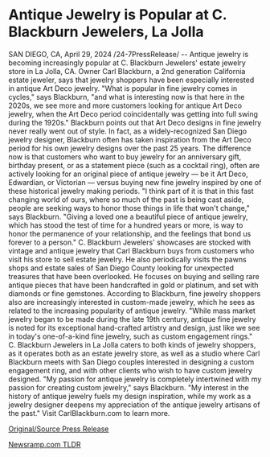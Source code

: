 # Antique Jewelry is Popular at C. Blackburn Jewelers, La Jolla

SAN DIEGO, CA, April 29, 2024 /24-7PressRelease/ -- Antique jewelry is becoming increasingly popular at C. Blackburn Jewelers' estate jewelry store in La Jolla, CA. Owner Carl Blackburn, a 2nd generation California estate jeweler, says that jewelry shoppers have been especially interested in antique Art Deco jewelry.  "What is popular in fine jewelry comes in cycles," says Blackburn, "and what is interesting now is that here in the 2020s, we see more and more customers looking for antique Art Deco jewelry, when the Art Deco period coincidentally was getting into full swing during the 1920s."  Blackburn points out that Art Deco designs in fine jewelry never really went out of style. In fact, as a widely-recognized San Diego jewelry designer, Blackburn often has taken inspiration from the Art Deco period for his own jewelry designs over the past 25 years.  The difference now is that customers who want to buy jewelry for an anniversary gift, birthday present, or as a statement piece (such as a cocktail ring), often are actively looking for an original piece of antique jewelry — be it Art Deco, Edwardian, or Victorian — versus buying new fine jewelry inspired by one of these historical jewelry making periods.  "I think part of it is that in this fast changing world of ours, where so much of the past is being cast aside, people are seeking ways to honor those things in life that won't change," says Blackburn. "Giving a loved one a beautiful piece of antique jewelry, which has stood the test of time for a hundred years or more, is way to honor the permanence of your relationship, and the feelings that bond us forever to a person."  C. Blackburn Jewelers' showcases are stocked with vintage and antique jewelry that Carl Blackburn buys from customers who visit his store to sell estate jewelry. He also periodically visits the pawns shops and estate sales of San Diego County looking for unexpected treasures that have been overlooked. He focuses on buying and selling rare antique pieces that have been handcrafted in gold or platinum, and set with diamonds or fine gemstones.  According to Blackburn, fine jewelry shoppers also are increasingly interested in custom-made jewelry, which he sees as related to the increasing popularity of antique jewelry. "While mass market jewelry began to be made during the late 19th century, antique fine jewelry is noted for its exceptional hand-crafted artistry and design, just like we see in today's one-of-a-kind fine jewelry, such as custom engagement rings."  C. Blackburn Jewelers in La Jolla caters to both kinds of jewelry shoppers, as it operates both as an estate jewelry store, as well as a studio where Carl Blackburn meets with San Diego couples interested in designing a custom engagement ring, and with other clients who wish to have custom jewelry designed.  "My passion for antique jewelry is completely intertwined with my passion for creating custom jewelry," says Blackburn. "My interest in the history of antique jewelry fuels my design inspiration, while my work as a jewelry designer deepens my appreciation of the antique jewelry artisans of the past."  Visit CarlBlackburn.com to learn more. 

[Original/Source Press Release](https://www.24-7pressrelease.com/press-release/510280/antique-jewelry-is-popular-at-c-blackburn-jewelers-la-jolla) 

[Newsramp.com TLDR](https://newsramp.com/None) 